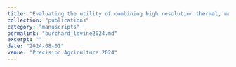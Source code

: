 ```yaml
---
title: "Evaluating the utility of combining high resolution thermal, multispectral and 3D imagery from unmanned aerial vehicles to monitor water stress in vineyards"
collection: "publications"
category: "manuscripts"
permalink: "burchard_levine2024.md"
excerpt: ""
date: "2024-08-01"
venue: "Precision Agriculture 2024"
---
```

